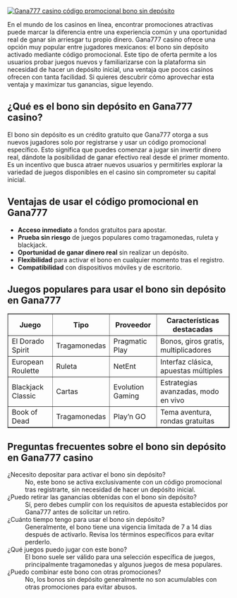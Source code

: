 [![Gana777 casino código promocional bono sin depósito](https://123-caf.pages.dev/gitsignup.png)](https://vrmoo.ru/Bt82HjjY)

<p>En el mundo de los casinos en línea, encontrar promociones atractivas puede marcar la diferencia entre una experiencia común y una oportunidad real de ganar sin arriesgar tu propio dinero. Gana777 casino ofrece una opción muy popular entre jugadores mexicanos: el bono sin depósito activado mediante código promocional. Este tipo de oferta permite a los usuarios probar juegos nuevos y familiarizarse con la plataforma sin necesidad de hacer un depósito inicial, una ventaja que pocos casinos ofrecen con tanta facilidad. Si quieres descubrir cómo aprovechar esta ventaja y maximizar tus ganancias, sigue leyendo.</p>  <h2>¿Qué es el bono sin depósito en Gana777 casino?</h2> <p>El bono sin depósito es un crédito gratuito que Gana777 otorga a sus nuevos jugadores solo por registrarse y usar un código promocional específico. Esto significa que puedes comenzar a jugar sin invertir dinero real, dándote la posibilidad de ganar efectivo real desde el primer momento. Es un incentivo que busca atraer nuevos usuarios y permitirles explorar la variedad de juegos disponibles en el casino sin comprometer su capital inicial.</p>  <h2>Ventajas de usar el código promocional en Gana777</h2> <ul>   <li><strong>Acceso inmediato</strong> a fondos gratuitos para apostar.</li>   <li><strong>Prueba sin riesgo</strong> de juegos populares como tragamonedas, ruleta y blackjack.</li>   <li><strong>Oportunidad de ganar dinero real</strong> sin realizar un depósito.</li>   <li><strong>Flexibilidad</strong> para activar el bono en cualquier momento tras el registro.</li>   <li><strong>Compatibilidad</strong> con dispositivos móviles y de escritorio.</li> </ul>  <h2>Juegos populares para usar el bono sin depósito en Gana777</h2> <table border="1" cellpadding="8" cellspacing="0" style="border-collapse: collapse; width: 100%;">   <thead>     <tr>       <th>Juego</th>       <th>Tipo</th>       <th>Proveedor</th>       <th>Características destacadas</th>     </tr>   </thead>   <tbody>     <tr>       <td>El Dorado Spirit</td>       <td>Tragamonedas</td>       <td>Pragmatic Play</td>       <td>Bonos, giros gratis, multiplicadores</td>     </tr>     <tr>       <td>European Roulette</td>       <td>Ruleta</td>       <td>NetEnt</td>       <td>Interfaz clásica, apuestas múltiples</td>     </tr>     <tr>       <td>Blackjack Classic</td>       <td>Cartas</td>       <td>Evolution Gaming</td>       <td>Estrategias avanzadas, modo en vivo</td>     </tr>     <tr>       <td>Book of Dead</td>       <td>Tragamonedas</td>       <td>Play’n GO</td>       <td>Tema aventura, rondas gratuitas</td>     </tr>   </tbody> </table>  <h2>Preguntas frecuentes sobre el bono sin depósito en Gana777 casino</h2> <dl>   <dt>¿Necesito depositar para activar el bono sin depósito?</dt>   <dd>No, este bono se activa exclusivamente con un código promocional tras registrarte, sin necesidad de hacer un depósito inicial.</dd>    <dt>¿Puedo retirar las ganancias obtenidas con el bono sin depósito?</dt>   <dd>Sí, pero debes cumplir con los requisitos de apuesta establecidos por Gana777 antes de solicitar un retiro.</dd>    <dt>¿Cuánto tiempo tengo para usar el bono sin depósito?</dt>   <dd>Generalmente, el bono tiene una vigencia limitada de 7 a 14 días después de activarlo. Revisa los términos específicos para evitar perderlo.</dd>    <dt>¿Qué juegos puedo jugar con este bono?</dt>   <dd>El bono suele ser válido para una selección específica de juegos, principalmente tragamonedas y algunos juegos de mesa populares.</dd>    <dt>¿Puedo combinar este bono con otras promociones?</dt>   <dd>No, los bonos sin depósito generalmente no son acumulables con otras promociones para evitar abusos.</dd> </dl>